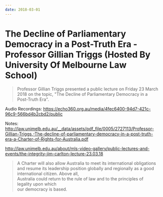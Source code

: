 ```yaml
---
date: 2018-03-01
---
```


# The Decline of Parliamentary Democracy in a Post-Truth Era - Professor Gillian Triggs (Hosted By University Of Melbourne Law School)

> Professor Gillian Triggs presented a public lecture on Friday 23 March 2018 on the topic, "The Decline of Parliamentary Democracy in a Post-Truth Era".

Audio Recordings: https://echo360.org.au/media/4fec6400-94d7-421c-96c9-566bd4b2cbd2/public

Notes: http://law.unimelb.edu.au/__data/assets/pdf_file/0005/2727113/Professor-Gillian-Triggs,-The-decline-of-parliamentary-democracy-in-a-post-truth-era-a-Charter-of-Rights-for-Australia.pdf

http://law.unimelb.edu.au/about/mls-video-gallery/public-lectures-and-events/the-integrity-jim-carlton-lecture-23.03.18

> A	Charter	will	also	allow	Australia	to	meet	its	international	obligations	and	resume	its	
leadership	position	globally	and	regionally	as	a	good	international	citizen.	Above	all,	
Australia	could return	to	the	rule	of	law	and	to	the	principles	of	legality	upon	which	
our	democracy	is	based.

<!-- more -->
